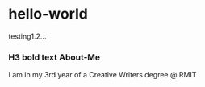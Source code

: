 # hello-world
testing1.2...
### H3 **bold text** About-Me
  I am in my 3rd year of a Creative Writers degree @ RMIT
